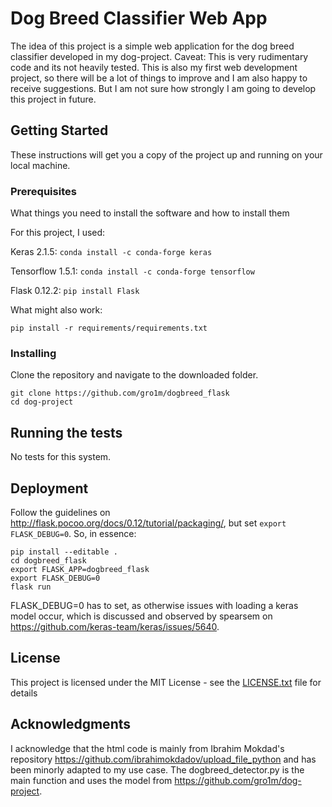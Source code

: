 # Dog Breed Classifier Web App

The idea of this project is a simple web application for the dog breed classifier developed in my dog-project. Caveat: This is very rudimentary code and its not heavily tested. This is also my first web development project, so there will be a lot of things to improve and I am also happy to receive suggestions. But I am not sure how strongly I am going to develop this project in future.

## Getting Started

These instructions will get you a copy of the project up and running on your local machine.

### Prerequisites

What things you need to install the software and how to install them

For this project, I used:

Keras 2.1.5: `conda install -c conda-forge keras`

Tensorflow 1.5.1: `conda install -c conda-forge tensorflow`

Flask 0.12.2: `pip install Flask`

What might also work:
```
pip install -r requirements/requirements.txt
```

### Installing

Clone the repository and navigate to the downloaded folder.
```	
git clone https://github.com/gro1m/dogbreed_flask
cd dog-project
```

## Running the tests
No tests for this system.

## Deployment
Follow the guidelines on http://flask.pocoo.org/docs/0.12/tutorial/packaging/, but set `export FLASK_DEBUG=0`.
So, in essence:
```
pip install --editable .
cd dogbreed_flask
export FLASK_APP=dogbreed_flask
export FLASK_DEBUG=0
flask run
```

FLASK_DEBUG=0 has to set, as otherwise issues with loading a keras model occur, which is discussed and observed by spearsem on https://github.com/keras-team/keras/issues/5640.


## License

This project is licensed under the MIT License - see the [LICENSE.txt](LICENSE.txt) file for details

## Acknowledgments

I acknowledge that the html code is mainly from Ibrahim Mokdad's repository https://github.com/ibrahimokdadov/upload_file_python and has been minorly adapted to my use case. The dogbreed_detector.py is the main function and uses the model from https://github.com/gro1m/dog-project.